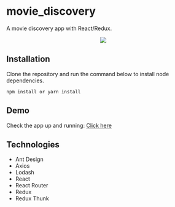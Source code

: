 # movie_discovery

A movie discovery app with React/Redux.  

<p align="center">
  <img src="https://media.giphy.com/media/ncazsJG7RIjfMvf2bp/giphy.gif" target="_blank">
</p>

## Installation

Clone the repository and run the command below to install node dependencies.

    npm install or yarn install

## Demo

Check the app up and running: [Click here](https://feel-the-movies-e7ac1.firebaseapp.com/)

## Technologies

- Ant Design
- Axios
- Lodash
- React
- React Router
- Redux
- Redux Thunk